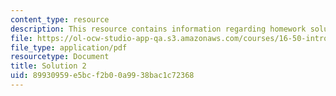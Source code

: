 ```yaml
---
content_type: resource
description: This resource contains information regarding homework solution 2.
file: https://ol-ocw-studio-app-qa.s3.amazonaws.com/courses/16-50-introduction-to-propulsion-systems-spring-2012/89930959e5bcf2b00a9938bac1c72368_MIT16_50S12_sol2.pdf
file_type: application/pdf
resourcetype: Document
title: Solution 2
uid: 89930959-e5bc-f2b0-0a99-38bac1c72368
---
```

